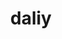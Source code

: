 ---
title: daliy
description: I'm living a good life.
image:

# Badge style
style:
    background: "#2a9d8f"
    color: "#fff"
---